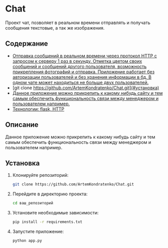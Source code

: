 # Chat

Проект чат, позволяет в реальном времени отправлять и получать сообщения текстовые, а так же изображения.

## Содержание

- [Отправка сообщений в реальном времени через протокол HTTP c запросом к серверу 1 раз в секунду. Отметка цветом своих сообщений и сообщений другого пользователя, возможность прикрепления фотографий и отправка. Приложение работает без авторизации пользователей и без хранения информации в бд. В одном чате может находиться не больше двух пользователей.](#описание)
- [git clone https://github.com/ArtemKondratenko/Chat.git](#установка)
- [Данное приложение можно прикрепить к какому нибудь сайту и тем самым обеспечить функциональность связи между менеджером и пользователем например.](#использование)
- [Технологии: flask, HTTP](#технологии)


## Описание

Данное приложение можно прикрепить к какому нибудь сайту и тем самым обеспечить функциональность связи между менеджером и пользователем например.

## Установка

1. Клонируйте репозиторий:
   ```bash
   git clone https://github.com/ArtemKondratenko/Chat.git
   
2. Перейдите в директорию проекта:
   ```bash
   cd ваш_репозиторий
3. Установите необходимые зависимости:
   ```bash
   pip install -r requirements.txt
4. Запустите приложение:
   ```bash
   python app.py
   